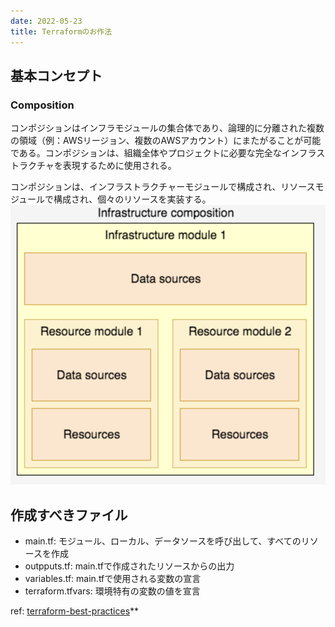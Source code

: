 ```yaml
---
date: 2022-05-23
title: Terraformのお作法
---
```


## 基本コンセプト
### Composition
コンポジションはインフラモジュールの集合体であり、論理的に分離された複数の領域（例：AWSリージョン、複数のAWSアカウント）にまたがることが可能である。コンポジションは、組織全体やプロジェクトに必要な完全なインフラストラクチャを表現するために使用される。

コンポジションは、インフラストラクチャーモジュールで構成され、リソースモジュールで構成され、個々のリソースを実装する。
![](Pasted%20image%2020220523111241.png)


## 作成すべきファイル
- main.tf: モジュール、ローカル、データソースを呼び出して、すべてのリソースを作成
- outpputs.tf: main.tfで作成されたリソースからの出力
- variables.tf: main.tfで使用される変数の宣言
- terraform.tfvars: 環境特有の変数の値を宣言

ref: [terraform-best-practices](https://github.com/antonbabenko/terraform-best-practices)**

